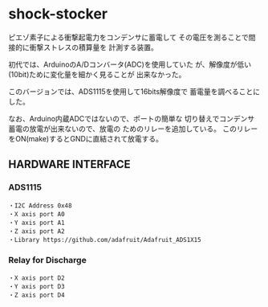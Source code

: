 # shock-stocker

ピエゾ素子による衝撃起電力をコンデンサに蓄電して
その電圧を測ることで間接的に衝撃ストレスの積算量を
計測する装置。

初代では、ArduinoのA/Dコンバータ(ADC)を使用していた
が、解像度が低い(10bit)ために変化量を細かく見ることが
出来なかった。

このバージョンでは、ADS1115を使用して16bits解像度で
蓄電量を調べることにした。

なお、Arduino内蔵ADCではないので、ポートの簡単な
切り替えでコンデンサ蓄電の放電が出来ないので、放電の
ためのリレーを追加している。
このリレーをON(make)するとGNDに直結されて放電する。

## HARDWARE INTERFACE

### ADS1115

    ・I2C Address 0x48
    ・X axis port A0
    ・Y axis port A1
    ・Z axis port A2
    ・Library https://github.com/adafruit/Adafruit_ADS1X15

### Relay for Discharge

    ・X axis port D2
    ・Y axis port D3
    ・Z axis port D4

